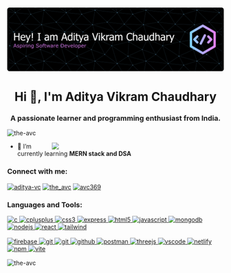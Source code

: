 ![logo](https://github.com/the-avc/the-avc/blob/main/github-header-banner.png)
<h1 align="center">Hi 👋, I'm Aditya Vikram Chaudhary</h1>
<h3 align="center">A passionate learner and programming enthusiast from India.</h3>

<p align="left"> <img src="https://komarev.com/ghpvc/?username=the-avc&label=Profile%20views&color=0e75b6&style=flat" alt="the-avc" /> </p>
<img align="right" width="400" src="https://camo.githubusercontent.com/2366b34bb903c09617990fb5fff4622f3e941349e846ddb7e73df872a9d21233/68747470733a2f2f63646e2e6472696262626c652e636f6d2f75736572732f3733303730332f73637265656e73686f74732f363538313234332f6176656e746f2e676966"/>

- 🌱 I’m currently learning **MERN stack and DSA**

<h3 align="left">Connect with me:</h3>
<p align="left">
<a href="https://linkedin.com/in/aditya-vc" target="blank"><img align="center" src="https://skillicons.dev/icons?i=linkedin" alt="aditya-vc" height="30" width="40" /></a>
<a href="https://www.leetcode.com/the_avc" target="blank"><img align="center" src="https://raw.githubusercontent.com/rahuldkjain/github-profile-readme-generator/master/src/images/icons/Social/leet-code.svg" alt="the_avc" height="30" width="40" /></a>
<a href="https://codeforces.com/profile/AVC369" target="blank"><img align="center" src="https://raw.githubusercontent.com/rahuldkjain/github-profile-readme-generator/master/src/images/icons/Social/codeforces.svg" alt="avc369" height="30" width="40" /></a>
</p>
<h3 align="left">Languages and Tools:</h3>
    <a href="https://www.cprogramming.com/" target="_blank" rel="noreferrer"> <img src="https://skillicons.dev/icons?i=c" alt="c" width="40" height="40"/> </a> 
    <a href="https://www.w3schools.com/cpp/" target="_blank" rel="noreferrer"> <img src="https://skillicons.dev/icons?i=cpp" alt="cplusplus" width="40" height="40"/> </a>
    <a href="https://www.w3schools.com/css/" target="_blank" rel="noreferrer"> <img src="https://skillicons.dev/icons?i=css" alt="css3" width="40" height="40"/> </a> 
    <a href="https://expressjs.com" target="_blank" rel="noreferrer"> <img src="https://skillicons.dev/icons?i=express" alt="express" width="40" height="40"/> </a>
    <a href="https://www.w3.org/html/" target="_blank" rel="noreferrer"> <img src="https://skillicons.dev/icons?i=html" alt="html5" width="40" height="40"/> </a> 
    <a href="https://developer.mozilla.org/en-US/docs/Web/JavaScript" target="_blank" rel="noreferrer"> <img src="https://skillicons.dev/icons?i=js" alt="javascript" width="40" height="40"/> </a>
    <a href="https://www.mongodb.com/" target="_blank" rel="noreferrer"> <img src="https://skillicons.dev/icons?i=mongodb" alt="mongodb" width="40" height="40"/> </a>
    <a href="https://nodejs.org" target="_blank" rel="noreferrer"> <img src="https://skillicons.dev/icons?i=nodejs" alt="nodejs" width="40" height="40"/> </a> 
    <a href="https://reactjs.org/" target="_blank" rel="noreferrer"> <img src="https://skillicons.dev/icons?i=react" alt="react" width="40" height="40"/> </a> 
    <a href="https://tailwindcss.com/" target="_blank" rel="noreferrer"> <img src="https://skillicons.dev/icons?i=tailwind" alt="tailwind" width="40" height="40"/> </a> 
    <br>
    <br>
<!--others -->
    <a href="https://firebase.google.com/" target="_blank" rel="noreferrer"> <img src="https://skillicons.dev/icons?i=firebase" alt="firebase" width="40" height="40"/> </a> 
    <a href="https://git-scm.com/" target="_blank" rel="noreferrer"> <img src="https://skillicons.dev/icons?i=git" alt="git" width="40" height="40"/> </a>
    <a href="https://www.mysql.com//" target="_blank" rel="noreferrer"> <img src="https://skillicons.dev/icons?i=mysql" alt="git" width="40" height="40"/> </a>
    <a href="https://github.com/" target="_blank" rel="noreferrer"> <img src="https://skillicons.dev/icons?i=github" alt="github" width="40" height="40"/> </a>
    <a href="https://www.postman.com/" target="_blank" rel="noreferrer"> <img src="https://skillicons.dev/icons?i=postman" alt="postman" width="40" height="40"/> </a>
    <a href="https://threejs.org/" target="_blank" rel="noreferrer"> <img src="https://skillicons.dev/icons?i=threejs" alt="threejs" width="40" height="40"/> </a>
    <a href="https://code.visualstudio.com/" target="_blank" rel="noreferrer"> <img src="https://skillicons.dev/icons?i=vscode" alt="vscode" width="40" height="40"/> </a>
    <a href="https://www.netlify.com/" target="_blank" rel="noreferrer"> <img src="https://skillicons.dev/icons?i=netlify" alt="netlify" width="40" height="40"/> </a>
    <a href="https://www.npmjs.com/" target="_blank" rel="noreferrer"> <img src="https://skillicons.dev/icons?i=npm" alt="npm" width="40" height="40"/> </a>
    <a href="https://vite.dev/" target="_blank" rel="noreferrer"> <img src="https://skillicons.dev/icons?i=vite" alt="vite" width="40" height="40"/> </a>
</p>

<p><img align="center" src="https://github-readme-stats.vercel.app/api/top-langs?username=the-avc&show_icons=true&locale=en&layout=compact" alt="the-avc" /></p>
